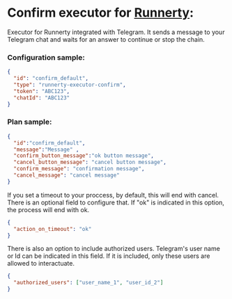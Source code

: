 # Confirm executor for [Runnerty]:

Executor for Runnerty integrated with Telegram. It sends a message to your Telegram chat and waits for an answer to continue or stop the chain. 

### Configuration sample:
```json
{
  "id": "confirm_default",
  "type": "runnerty-executor-confirm",
  "token": "ABC123",
  "chatId": "ABC123"
}
```

### Plan sample:
```json
{
  "id":"confirm_default",
  "message":"Message" ,
  "confirm_button_message":"ok button message",
  "cancel_button_message": "cancel button message",
  "confirm_message": "confirmation message",
  "cancel_message": "cancel message"
}
```

If you set a timeout to your proccess, by default, this will end with cancel. There is an optional field to configure that. If "ok" is indicated in this option, the process will end with ok.

```json
{
  "action_on_timeout": "ok"
}
```

There is also an option to include authorized users. Telegram's user name or Id can be indicated in this field. If it is included, only these users are allowed to interactuate.

```json
{
  "authorized_users": ["user_name_1", "user_id_2"]
}
```

[Runnerty]: http://www.runnerty.io